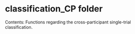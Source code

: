 # classification_CP folder
Contents: Functions regarding the cross-participant single-trial classification.

